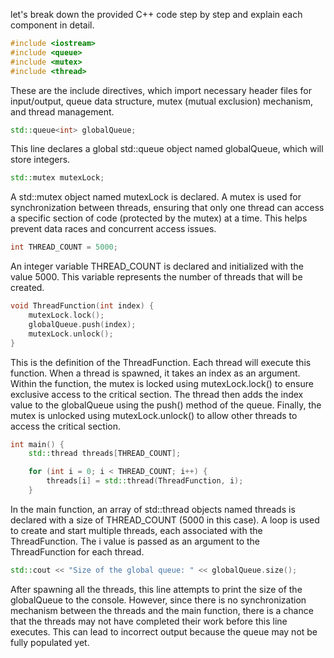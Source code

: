 let's break down the provided C++ code step by step and explain each component in detail.

```cpp
#include <iostream>
#include <queue>
#include <mutex>
#include <thread>
```
  
These are the include directives, which import necessary header files for input/output, queue data structure, mutex (mutual exclusion) mechanism, and thread management.

```cpp
std::queue<int> globalQueue;
```
This line declares a global std::queue object named globalQueue, which will store integers.

```cpp
std::mutex mutexLock;
```
  
A std::mutex object named mutexLock is declared. A mutex is used for synchronization between threads, ensuring that only one thread can access a specific section of code (protected by the mutex) at a time. This helps prevent data races and concurrent access issues.

```cpp
int THREAD_COUNT = 5000;
```

An integer variable THREAD_COUNT is declared and initialized with the value 5000. This variable represents the number of threads that will be created.

```cpp
void ThreadFunction(int index) {
    mutexLock.lock();
    globalQueue.push(index);
    mutexLock.unlock();
}
```
  
This is the definition of the ThreadFunction. Each thread will execute this function. When a thread is spawned, it takes an index as an argument. Within the function, the mutex is locked using mutexLock.lock() to ensure exclusive access to the critical section. The thread then adds the index value to the globalQueue using the push() method of the queue. Finally, the mutex is unlocked using mutexLock.unlock() to allow other threads to access the critical section.

```cpp
int main() {
    std::thread threads[THREAD_COUNT];

    for (int i = 0; i < THREAD_COUNT; i++) {
        threads[i] = std::thread(ThreadFunction, i);
    }
```
                        
In the main function, an array of std::thread objects named threads is declared with a size of THREAD_COUNT (5000 in this case). A loop is used to create and start multiple threads, each associated with the ThreadFunction. The i value is passed as an argument to the ThreadFunction for each thread.

```cpp
std::cout << "Size of the global queue: " << globalQueue.size();
```
After spawning all the threads, this line attempts to print the size of the globalQueue to the console. However, since there is no synchronization mechanism between the threads and the main function, there is a chance that the threads may not have completed their work before this line executes. This can lead to incorrect output because the queue may not be fully populated yet.
